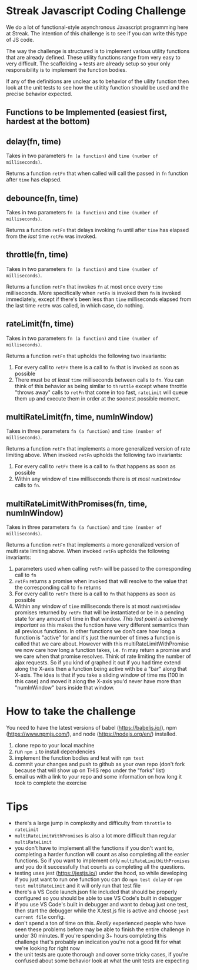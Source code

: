 # Streak Javascript Coding Challenge

We do a lot of functional-style asynchronous Javascript programming here at Streak. The intention of this challenge is to see if you can write this type of JS code.

The way the challenge is structured is to implement various utility functions that are already defined. These utility functions range from very easy to very difficult. The scaffolding + tests are already setup so your only responsibility is to implement the function bodies.

If any of the definitions are unclear as to behavior of the uility function then look at the unit tests to see how the utiitity function should be used and the precise behavior expected.

## Functions to be Implemented (easiest first, hardest at the bottom)

## delay(fn, time)


Takes in two parameters ```fn (a function)``` and ```time (number of milliseconds)```. 

Returns a function ```retFn``` that when called will call the passed in ```fn``` function after ```time``` has elapsed.

## debounce(fn, time)

Takes in two parameters ```fn (a function)``` and ```time (number of milliseconds)```. 

Returns a function ```retFn``` that delays invoking ```fn``` until after ```time``` has elapsed from the *last* time ```retFn``` was invoked.

## throttle(fn, time)

Takes in two parameters ```fn (a function)``` and ```time (number of milliseconds)```. 

Returns a function ```retFn``` that invokes ```fn``` at most once every ```time``` milliseconds. More specifically when ```retFn``` is invoked then ```fn``` is invoked immediately, except if there's been less than ```time``` milliseconds elapsed from the last time ```retFn``` was called, in which case, do nothing.

## rateLimit(fn, time)

Takes in two parameters ```fn (a function)``` and ```time (number of milliseconds)```. 

Returns a function ```retFn``` that upholds the following two invariants:

1) For every call to ```retFn``` there is a call to ```fn``` that is invoked as soon as possible
2) There must be _at least_ ```time``` milliseconds between calls to ```fn```. You can think of this behavior as being similar to ```throttle``` except where throttle "throws away" calls to ```retFn``` that come in too fast, ```rateLimit``` will queue them up and execute them in order at the soonest possible moment.

## multiRateLimit(fn, time, numInWindow)

Takes in three parameters ```fn (a function)``` and ```time (number of milliseconds)```. 

Returns a function ```retFn``` that implements a more generalized version of rate limiting above. When invoked ```retFn``` upholds the following two invariants: 
1) For every call to ```retFn``` there is a call to ```fn``` that happens as soon as possible
2) Within any window of ```time``` milliseconds there is *at most* ```numInWindow``` calls to ```fn```.

## multiRateLimitWithPromises(fn, time, numInWindow)

Takes in three parameters ```fn (a function)``` and ```time (number of milliseconds)```. 

Returns a function ```retFn``` that implements a more generalized version of multi rate limiting above. When invoked ```retFn``` upholds the following invariants:

1) parameters used when calling ```retFn``` will be passed to the corresponding call to ```fn```
2) ```retFn``` returns a promise when invoked that will resolve to the value that the corresponding call to ```fn``` returns
3) For every call to ```retFn``` there is a call to ```fn``` that happens as soon as possible
4) Within any window of ```time``` milliseconds there is at most ```numInWindow``` promises returned by ```retFn``` that will be instantiated or be in a pending state for any amount of time in that window. *This last point is extremely important* as this makes the function have very different semantics than all previous functions. In other functions we don't care 
how long a function is "active" for and it's just the number of times a function is called that we care about. However with this multiRateLimitWithPromise we now care how long a function takes, i.e. ```fn``` may return a promise and we care when that promise resolves. Think of rate limiting the number of ajax requests. So if you kind of graphed it out if you had time extend along the X-axis then a function being active with be a "bar" along that X-axis. The idea is that if you take a sliding window of time ms (100 in this case) and moved it along the X-axis you'd never have more than "numInWindow" bars inside that window.

# How to take the challenge

You need to have the latest versions of babel (https://babeljs.io/), npm (https://www.npmjs.com/), and node (https://nodejs.org/en/) installed.

1. clone repo to your local machine
2. run ```npm i``` to install dependencies
3. implement the function bodies and test with ```npm test```
4. commit your changes and push to github as your own repo (don't fork because that will show up on THIS repo under the "forks" list)
5. email us with a link to your repo and some information on how long it took to complete the exercise

# Tips

* there's a large jump in complexity and difficulty from ```throttle``` to ```rateLimit```
* ```multiRateLimitWithPromises``` is also a lot more difficult than regular ```multiRateLimit```
* you don't have to implement all the functions if you don't want to, completing a harder function will count as also completing all the easier functions. So if you want to implement only ```multiRateLimitWithPromises``` and you do it successfully that counts as completing all the questions.
* testing uses jest (https://jestjs.io/) under the hood, so while developing if you just want to run one function you can do ```npm test delay``` or ```npm test multiRateLimit``` and it will only run that test file
* there's a VS Code launch.json file included that should be properly configured so you should be able to use VS Code's built in debugger
* if you use VS Code's built in debugger and want to debug just one test, then start the debugger while the X.test.js file is active and choose ```jest current file``` config.
* don't spend a ton of time on this. *Really* experienced people who have seen these problems before may be able to finish the entire challenge in under 30 minutes. If you're spending 3+ hours completing this challenge that's probably an indication you're not a good fit for what we're looking for right now
* the unit tests are quote thorough and cover some tricky cases, if you're confused about some behavior look at what the unit tests are expecting